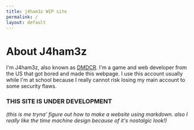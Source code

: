 ```yaml
---
title: j4ham3z WIP site
permalink: /
layout: default
---
```


# About J4ham3z
I'm J4ham3z, also known as [DMDCR](https://github.com/DMDCR). I'm a game and web developer from the US that got bored and made this webpage. I use this account usually while I'm at school because I really cannot risk losing my main account to some security flaws.

### THIS SITE IS UNDER DEVELOPMENT
*(this is me tryna' figure out how to make a website using markdown. also I really like the time machine design because of it's nostalgic look!)*

